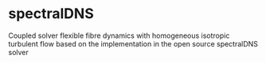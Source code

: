 # spectralDNS
Coupled solver flexible fibre dynamics with homogeneous isotropic turbulent flow based on the implementation in the open source spectralDNS solver
